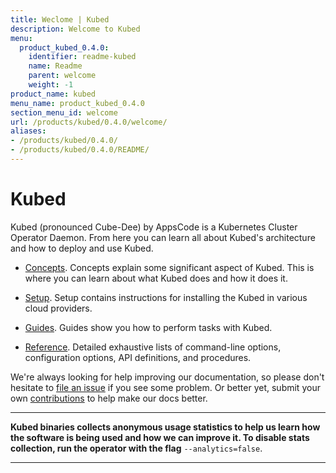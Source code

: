 ```yaml
---
title: Weclome | Kubed
description: Welcome to Kubed
menu:
  product_kubed_0.4.0:
    identifier: readme-kubed
    name: Readme
    parent: welcome
    weight: -1
product_name: kubed
menu_name: product_kubed_0.4.0
section_menu_id: welcome
url: /products/kubed/0.4.0/welcome/
aliases:
- /products/kubed/0.4.0/
- /products/kubed/0.4.0/README/
---
```


# Kubed
Kubed (pronounced Cube-Dee) by AppsCode is a Kubernetes Cluster Operator Daemon. From here you can learn all about Kubed's architecture and how to deploy and use Kubed.

- [Concepts](/products/kubed/0.4.0/concepts/). Concepts explain some significant aspect of Kubed. This is where you can learn about what Kubed does and how it does it.

- [Setup](/products/kubed/0.4.0/setup/). Setup contains instructions for installing
  the Kubed in various cloud providers.

- [Guides](/products/kubed/0.4.0/guides/). Guides show you how to perform tasks with Kubed.

- [Reference](/products/kubed/0.4.0/reference/). Detailed exhaustive lists of
command-line options, configuration options, API definitions, and procedures.

We're always looking for help improving our documentation, so please don't hesitate to [file an issue](https://github.com/appscode/kubed/issues/new) if you see some problem. Or better yet, submit your own [contributions](/products/kubed/0.4.0/CONTRIBUTING) to help
make our docs better.

---

**Kubed binaries collects anonymous usage statistics to help us learn how the software is being used and how we can improve it. To disable stats collection, run the operator with the flag** `--analytics=false`.

---
